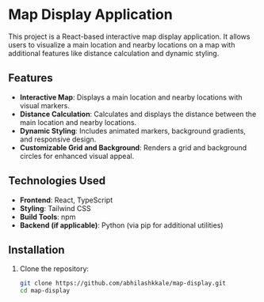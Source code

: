 # Map Display Application

This project is a React-based interactive map display application. It allows users to visualize a main location and nearby locations on a map with additional features like distance calculation and dynamic styling.

## Features

- **Interactive Map**: Displays a main location and nearby locations with visual markers.
- **Distance Calculation**: Calculates and displays the distance between the main location and nearby locations.
- **Dynamic Styling**: Includes animated markers, background gradients, and responsive design.
- **Customizable Grid and Background**: Renders a grid and background circles for enhanced visual appeal.

## Technologies Used

- **Frontend**: React, TypeScript
- **Styling**: Tailwind CSS
- **Build Tools**: npm
- **Backend (if applicable)**: Python (via pip for additional utilities)

## Installation

1. Clone the repository:
   ```bash
   git clone https://github.com/abhilashkkale/map-display.git
   cd map-display